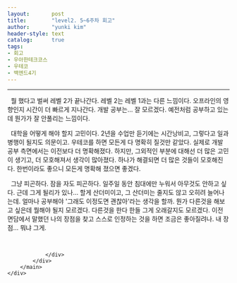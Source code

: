 ```yaml
---
layout:       post
title:        "level2. 5~6주차 회고"
author:       "yunki kim"
header-style: text
catalog:      true
tags: 
- 회고
- 우아한테크코스
- 우테코
- 백엔드4기
---
```


<head></head>
<body id="tt-body-page" class="">
<div id="wrap" class="wrap-right">
    <div id="container">
        <main class="main ">
            <div class="area-main">
                <div class="area-view">
                    <div class="article-header"></div>
                    <hr>
                    <div class="article-view">
                        <div class="contents_style">
                            <p data-ke-size="size16">&nbsp; 뭘 했다고 벌써 레벨 2가 끝나간다. 레벨 2는 레벨 1과는 다른 느낌이다. 오프라인의 영향인지 시간이 더 빠르게 지나간다. 개발 공부는... 잘 모르겠다. 예전처럼 공부하고 있는데 뭔가가 잘 안풀리는 느낌이다.</p>
<p data-ke-size="size16">&nbsp; 대학을 어떻게 해야 할지 고민이다. 2년을 수업만 듣기에는 시간낭비고, 그렇다고 일과 병행이 될지도 의문이고. 우테코를 하면 모든게 다 명확히 질것만 같았다. 실제로 개발 공부 측면에서는 이전보다 더 명확해졌다. 하지만, 그외적인 부분에 대해선 더 많은 고민이 생기고, 더 모호해져서 생각이 많아졌다. 하나가 해결되면 더 많은 것들이 모호해진다. 한번이라도 좋으니 모든게 명확해 졌으면 좋겠다.</p>
<p data-ke-size="size16">&nbsp; 그냥 피곤하다. 잠을 자도 피곤하다. 일주일 동안 침대에만 누워서 아무것도 안하고 싶다. 근데 그게 될리가 있나... 할게 산더미이고, 그 산더미는 줄지도 않고 오히려 늘어나는데. 얼마나 공부해야 '그래도 이정도면 괜찮아'라는 생각을 할까. 뭔가 다른것을 해보고 싶은데 뭘해야 될지 모르겠다. 다른것을 한다 한들 그게 오래갈지도 모르겠다. 이전 면담에서 말했던 나의 장점을 찾고 스스로 인정하는 것을 하면 조금은 좋아질려나. 내 장점... 뭐냐 그게.</p>
                        </div>
                        <br>
                        <div class="tags"></div>
                    </div>
                    
                </div>
            </div>
        </main>
    </div>
</div>


</body>